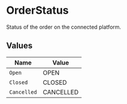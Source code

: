# OrderStatus

Status of the order on the connected platform.


## Values

| Name        | Value       |
| ----------- | ----------- |
| `Open`      | OPEN        |
| `Closed`    | CLOSED      |
| `Cancelled` | CANCELLED   |